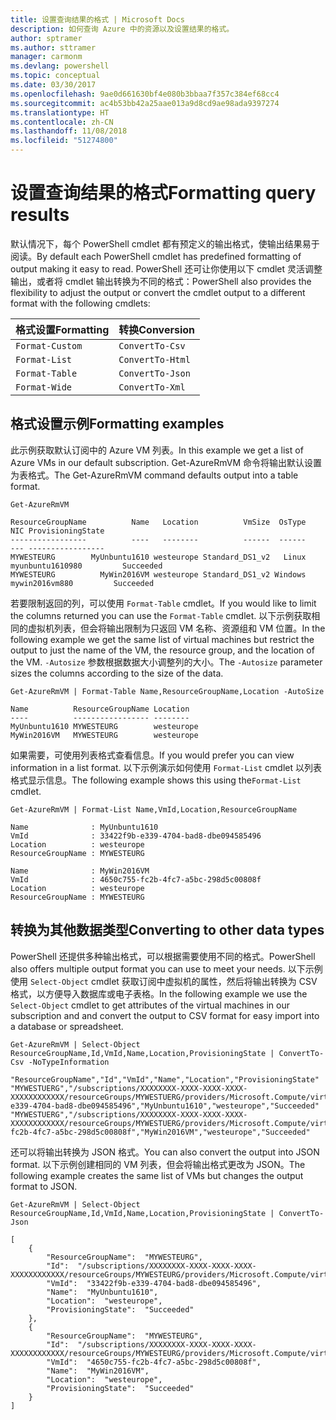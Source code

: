 ```yaml
---
title: 设置查询结果的格式 | Microsoft Docs
description: 如何查询 Azure 中的资源以及设置结果的格式。
author: sptramer
ms.author: sttramer
manager: carmonm
ms.devlang: powershell
ms.topic: conceptual
ms.date: 03/30/2017
ms.openlocfilehash: 9ae0d661630bf4e080b3bbaa7f357c384ef68cc4
ms.sourcegitcommit: ac4b53bb42a25aae013a9d8cd9ae98ada9397274
ms.translationtype: HT
ms.contentlocale: zh-CN
ms.lasthandoff: 11/08/2018
ms.locfileid: "51274800"
---
```

# <a name="formatting-query-results"></a><span data-ttu-id="84c8c-103">设置查询结果的格式</span><span class="sxs-lookup"><span data-stu-id="84c8c-103">Formatting query results</span></span>

<span data-ttu-id="84c8c-104">默认情况下，每个 PowerShell cmdlet 都有预定义的输出格式，使输出结果易于阅读。</span><span class="sxs-lookup"><span data-stu-id="84c8c-104">By default each PowerShell cmdlet has predefined formatting of output making it easy to read.</span></span>  <span data-ttu-id="84c8c-105">PowerShell 还可让你使用以下 cmdlet 灵活调整输出，或者将 cmdlet 输出转换为不同的格式：</span><span class="sxs-lookup"><span data-stu-id="84c8c-105">PowerShell also provides the flexibility to adjust the output or convert the cmdlet output to a different format with the following cmdlets:</span></span>

| <span data-ttu-id="84c8c-106">格式设置</span><span class="sxs-lookup"><span data-stu-id="84c8c-106">Formatting</span></span>      | <span data-ttu-id="84c8c-107">转换</span><span class="sxs-lookup"><span data-stu-id="84c8c-107">Conversion</span></span>       |
|-----------------|------------------|
| `Format-Custom` | `ConvertTo-Csv`  |
| `Format-List`   | `ConvertTo-Html` |
| `Format-Table`  | `ConvertTo-Json` |
| `Format-Wide`   | `ConvertTo-Xml`  |

## <a name="formatting-examples"></a><span data-ttu-id="84c8c-108">格式设置示例</span><span class="sxs-lookup"><span data-stu-id="84c8c-108">Formatting examples</span></span>

<span data-ttu-id="84c8c-109">此示例获取默认订阅中的 Azure VM 列表。</span><span class="sxs-lookup"><span data-stu-id="84c8c-109">In this example we get a list of Azure VMs in our default subscription.</span></span>  <span data-ttu-id="84c8c-110">Get-AzureRmVM 命令将输出默认设置为表格式。</span><span class="sxs-lookup"><span data-stu-id="84c8c-110">The Get-AzureRmVM command defaults output into a table format.</span></span>

```powershell-interactive
Get-AzureRmVM
```

```output
ResourceGroupName          Name   Location          VmSize  OsType              NIC ProvisioningState
-----------------          ----   --------          ------  ------              --- -----------------
MYWESTEURG        MyUnbuntu1610 westeurope Standard_DS1_v2   Linux myunbuntu1610980         Succeeded
MYWESTEURG          MyWin2016VM westeurope Standard_DS1_v2 Windows   mywin2016vm880         Succeeded
```

<span data-ttu-id="84c8c-111">若要限制返回的列，可以使用 `Format-Table` cmdlet。</span><span class="sxs-lookup"><span data-stu-id="84c8c-111">If you would like to limit the columns returned you can use the `Format-Table` cmdlet.</span></span> <span data-ttu-id="84c8c-112">以下示例获取相同的虚拟机列表，但会将输出限制为只返回 VM 名称、资源组和 VM 位置。</span><span class="sxs-lookup"><span data-stu-id="84c8c-112">In the following example we get the same list of virtual machines but restrict the output to just the name of the VM, the resource group, and the location of the VM.</span></span>  <span data-ttu-id="84c8c-113">`-Autosize` 参数根据数据大小调整列的大小。</span><span class="sxs-lookup"><span data-stu-id="84c8c-113">The `-Autosize` parameter sizes the columns according to the size of the data.</span></span>

```powershell-interactive
Get-AzureRmVM | Format-Table Name,ResourceGroupName,Location -AutoSize
```

```output
Name          ResourceGroupName Location
----          ----------------- --------
MyUnbuntu1610 MYWESTEURG        westeurope
MyWin2016VM   MYWESTEURG        westeurope
```

<span data-ttu-id="84c8c-114">如果需要，可使用列表格式查看信息。</span><span class="sxs-lookup"><span data-stu-id="84c8c-114">If you would prefer you can view information in a list format.</span></span> <span data-ttu-id="84c8c-115">以下示例演示如何使用 `Format-List` cmdlet 以列表格式显示信息。</span><span class="sxs-lookup"><span data-stu-id="84c8c-115">The following example shows this using the`Format-List` cmdlet.</span></span>

```powershell-interactive
Get-AzureRmVM | Format-List Name,VmId,Location,ResourceGroupName
```

```output
Name              : MyUnbuntu1610
VmId              : 33422f9b-e339-4704-bad8-dbe094585496
Location          : westeurope
ResourceGroupName : MYWESTEURG

Name              : MyWin2016VM
VmId              : 4650c755-fc2b-4fc7-a5bc-298d5c00808f
Location          : westeurope
ResourceGroupName : MYWESTEURG
```

## <a name="converting-to-other-data-types"></a><span data-ttu-id="84c8c-116">转换为其他数据类型</span><span class="sxs-lookup"><span data-stu-id="84c8c-116">Converting to other data types</span></span>

<span data-ttu-id="84c8c-117">PowerShell 还提供多种输出格式，可以根据需要使用不同的格式。</span><span class="sxs-lookup"><span data-stu-id="84c8c-117">PowerShell also offers multiple output format you can use to meet your needs.</span></span>  <span data-ttu-id="84c8c-118">以下示例使用 `Select-Object` cmdlet 获取订阅中虚拟机的属性，然后将输出转换为 CSV 格式，以方便导入数据库或电子表格。</span><span class="sxs-lookup"><span data-stu-id="84c8c-118">In the following example we use the `Select-Object` cmdlet to get attributes of the virtual machines in our subscription and and convert the output to CSV format for easy import into a database or spreadsheet.</span></span>

```powershell-interactive
Get-AzureRmVM | Select-Object ResourceGroupName,Id,VmId,Name,Location,ProvisioningState | ConvertTo-Csv -NoTypeInformation
```

```output
"ResourceGroupName","Id","VmId","Name","Location","ProvisioningState"
"MYWESTUERG","/subscriptions/XXXXXXXX-XXXX-XXXX-XXXX-XXXXXXXXXXXX/resourceGroups/MYWESTUERG/providers/Microsoft.Compute/virtualMachines/MyUnbuntu1610","33422f9b-e339-4704-bad8-dbe094585496","MyUnbuntu1610","westeurope","Succeeded"
"MYWESTUERG","/subscriptions/XXXXXXXX-XXXX-XXXX-XXXX-XXXXXXXXXXXX/resourceGroups/MYWESTUERG/providers/Microsoft.Compute/virtualMachines/MyWin2016VM","4650c755-fc2b-4fc7-a5bc-298d5c00808f","MyWin2016VM","westeurope","Succeeded"
```

<span data-ttu-id="84c8c-119">还可以将输出转换为 JSON 格式。</span><span class="sxs-lookup"><span data-stu-id="84c8c-119">You can also convert the output into JSON format.</span></span>  <span data-ttu-id="84c8c-120">以下示例创建相同的 VM 列表，但会将输出格式更改为 JSON。</span><span class="sxs-lookup"><span data-stu-id="84c8c-120">The following example creates the same list of VMs but changes the output format to JSON.</span></span>

```powershell-interactive
Get-AzureRmVM | Select-Object ResourceGroupName,Id,VmId,Name,Location,ProvisioningState | ConvertTo-Json
```

```output
[
    {
        "ResourceGroupName":  "MYWESTEURG",
        "Id":  "/subscriptions/XXXXXXXX-XXXX-XXXX-XXXX-XXXXXXXXXXXX/resourceGroups/MYWESTEURG/providers/Microsoft.Compute/virtualMachines/MyUnbuntu1610",
        "VmId":  "33422f9b-e339-4704-bad8-dbe094585496",
        "Name":  "MyUnbuntu1610",
        "Location":  "westeurope",
        "ProvisioningState":  "Succeeded"
    },
    {
        "ResourceGroupName":  "MYWESTEURG",
        "Id":  "/subscriptions/XXXXXXXX-XXXX-XXXX-XXXX-XXXXXXXXXXXX/resourceGroups/MYWESTEURG/providers/Microsoft.Compute/virtualMachines/MyWin2016VM",
        "VmId":  "4650c755-fc2b-4fc7-a5bc-298d5c00808f",
        "Name":  "MyWin2016VM",
        "Location":  "westeurope",
        "ProvisioningState":  "Succeeded"
    }
]
```
